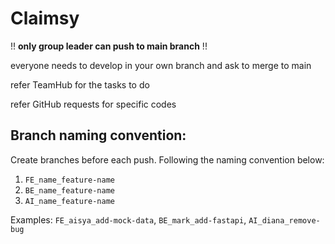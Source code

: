 # Claimsy

!! **only group leader can push to main branch** !!

everyone needs to develop in your own branch and ask to merge to main

refer TeamHub for the tasks to do

refer GitHub requests for specific codes

## Branch naming convention:
Create branches before each push. Following the naming convention below:

1. `FE_name_feature-name`
2. `BE_name_feature-name`
3. `AI_name_feature-name`

Examples:
`FE_aisya_add-mock-data`, `BE_mark_add-fastapi`, `AI_diana_remove-bug`
